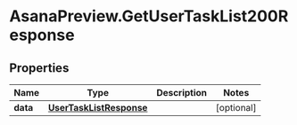 # AsanaPreview.GetUserTaskList200Response

## Properties

Name | Type | Description | Notes
------------ | ------------- | ------------- | -------------
**data** | [**UserTaskListResponse**](UserTaskListResponse.md) |  | [optional] 


